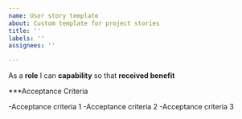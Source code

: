 ```yaml
---
name: User story template
about: Custom template for project stories
title: ''
labels: ''
assignees: ''

---
```


As a **role** I can **capability** so that **received benefit**


***Acceptance Criteria

-Acceptance criteria 1
-Acceptance criteria 2
-Acceptance criteria 3
